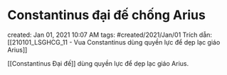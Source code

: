 # Constantinus đại đế chống Arius

created: Jan 01, 2021 10:07 AM
tags: #created/2021/Jan/01
Trích dẫn: [[210101_LSGHCG_11 - Vua Constantinus dùng quyền lực để dẹp lạc giáo Arius]]

[[Constantinus Đại đế]] dùng quyền lực để dẹp lạc giáo Arius.

